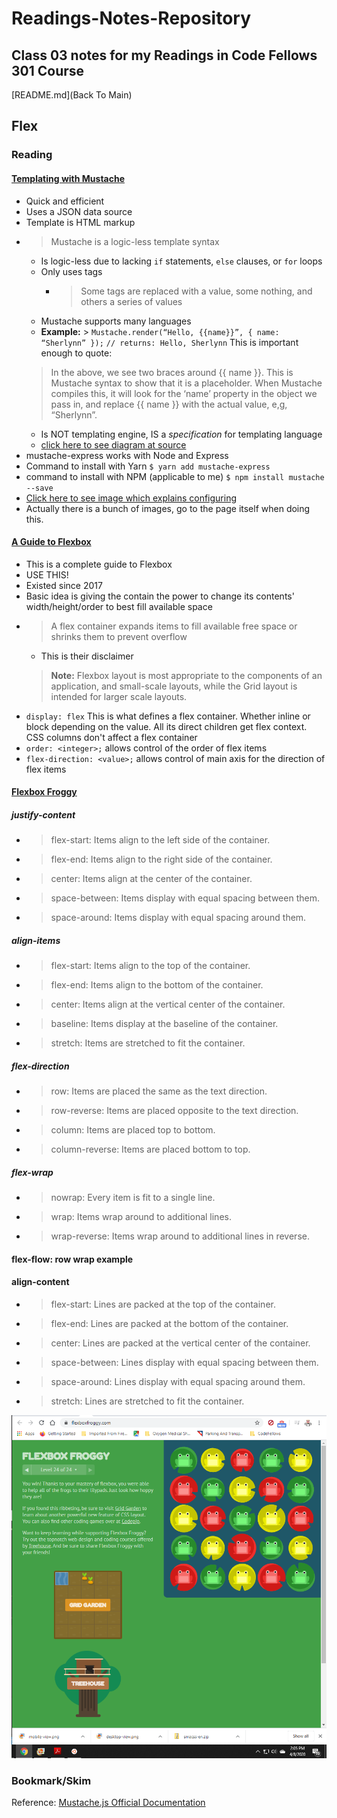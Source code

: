 # Readings-Notes-Repository

## Class 03 notes for my Readings in Code Fellows 301 Course

[README.md](Back To Main)


## Flex

### Reading
#### [Templating with Mustache](https://medium.com/@1sherlynn/javascript-templating-language-and-engine-mustache-js-with-node-and-express-f4c2530e73b2)
* Quick and efficient 
* Uses a JSON data source
* Template is HTML markup
* > Mustache is a logic-less template syntax
    * Is logic-less due to lacking ```if``` statements, ```else``` clauses, or ```for``` loops
    * Only uses tags
        * > Some tags are replaced with a value, some nothing, and others a series of values
    * Mustache supports many languages
    * **Example:** > ```Mustache.render(“Hello, {{name}}”, { name: “Sherlynn” });```
    ```// returns: Hello, Sherlynn```
    This is important enough to quote:
    > In the above, we see two braces around {{ name }}. This is Mustache syntax to show that it is a placeholder. When Mustache compiles this, it will look for the ‘name’ property in the object we pass in, and replace {{ name }} with the actual value, e,g, “Sherlynn”.
    * Is NOT templating engine, IS a _specification_ for templating language
    * [click here to see diagram at source](https://miro.medium.com/max/1400/1*LbqYj87xlazySm6wE0Q2lA.png)
* mustache-express works with Node and Express
* Command to install with Yarn ```$ yarn add mustache-express```
* command to install with NPM (applicable to me) ```$ npm install mustache --save```
* [Click here to see image which explains configuring](https://miro.medium.com/max/1400/1*ES10lxr7tdRFVEKcRAgLEw.png)
* Actually there is a bunch of images, go to the page itself when doing this.



#### [A Guide to Flexbox](https://css-tricks.com/snippets/css/a-guide-to-flexbox/)
* This is a complete guide to Flexbox
* USE THIS!
* Existed since 2017
* Basic idea is giving the contain the power to change its contents' width/height/order to best fill available space
* > A flex container expands items to fill available free space or shrinks them to prevent overflow
    * This is their disclaimer
    > **Note:** Flexbox layout is most appropriate to the components of an application, and small-scale layouts, while the Grid layout is intended for larger scale layouts.
* ```display: flex``` This is what defines a flex container. Whether inline or block depending on the value. All its direct children get flex context. CSS columns don't affect a flex container
* ```order: <integer>;``` allows control of the order of flex items
* ```flex-direction: <value>;``` allows control of main axis for the direction of flex items

#### [Flexbox Froggy](https://flexboxfroggy.com/)
##### justify-content
* > flex-start: Items align to the left side of the container.
* > flex-end: Items align to the right side of the container.
* > center: Items align at the center of the container.
* > space-between: Items display with equal spacing between them.
* > space-around: Items display with equal spacing around them.

##### align-items
* > flex-start: Items align to the top of the container.
* > flex-end: Items align to the bottom of the container.
* > center: Items align at the vertical center of the container.
* > baseline: Items display at the baseline of the container.
* > stretch: Items are stretched to fit the container.

##### flex-direction
* > row: Items are placed the same as the text direction.
* > row-reverse: Items are placed opposite to the text direction.
* > column: Items are placed top to bottom.
* > column-reverse: Items are placed bottom to top.


##### flex-wrap
* > nowrap: Every item is fit to a single line.
* > wrap: Items wrap around to additional lines.
* > wrap-reverse: Items wrap around to additional lines in reverse.

#### flex-flow: row wrap  example

#### align-content
* > flex-start: Lines are packed at the top of the container.
* > flex-end: Lines are packed at the bottom of the container.
* > center: Lines are packed at the vertical center of the container.
* > space-between: Lines display with equal spacing between them.
* > space-around: Lines display with equal spacing around them.
* > stretch: Lines are stretched to fit the container.

![My Victory Image](froggy-win.png)



### Bookmark/Skim
Reference: [Mustache.js Official Documentation](https://github.com/janl/mustache.js)